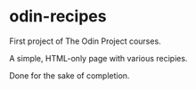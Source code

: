 # odin-recipes

First project of The Odin Project courses.

A simple, HTML-only page with various recipies.

Done for the sake of completion.
